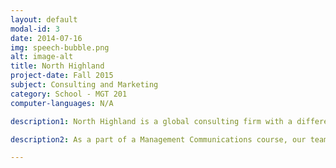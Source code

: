 ```yaml
---
layout: default
modal-id: 3
date: 2014-07-16
img: speech-bubble.png
alt: image-alt
title: North Highland
project-date: Fall 2015
subject: Consulting and Marketing
category: School - MGT 201
computer-languages: N/A

description1: North Highland is a global consulting firm with a differentiated business model. Instead of centralizing operations at a large main office and flying consultants to their engagements, North Highland opens branches where their clients are. In 2010, North Highland opened a St. Louis branch. 

description2: As a part of a Management Communications course, our team developed a <a href="North Highland Final Report.pdf">communication strategy</a> to aid the St. Louis branch of North Highland in increasing its presence and preference in the region. Our analysis included an executive summary, an industry report, an audience profile, and various potential vehicles and messaging strategies to bolster North Highland's position in St. Louis. After developing our comprehensive communication strategy, we presented our solutions to the St. Louis' branch's upper management. 

---
```

